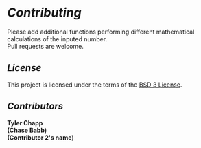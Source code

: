 # *Contributing*
Please add additional functions performing different mathematical calculations of the inputed number.<br/>
Pull requests are welcome.<br/>


## *License*
This project is licensed under the terms of the [BSD 3 License](https://choosealicense.com/licenses/bsd-3-clause/).

## *Contributors*
**Tyler Chapp<br/>
(Chase Babb)<br/>
(Contributor 2's name)**
